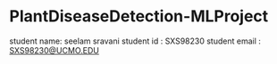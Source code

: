 # PlantDiseaseDetection-MLProject
 
student name: seelam sravani
student id : SXS98230
student email : SXS98230@UCMO.EDU
